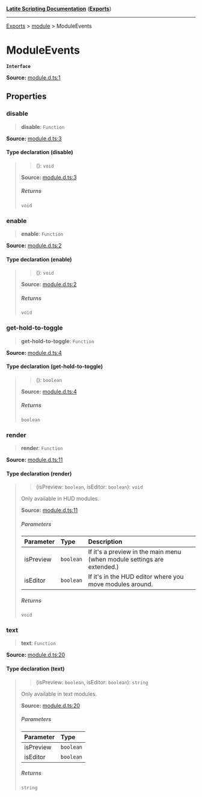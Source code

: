 [**Latite Scripting Documentation**](../../README.md) ([**Exports**](../../exports.md))

---

[Exports](../../exports.md) > [module](../index.md) > ModuleEvents

# ModuleEvents

**`Interface`**

**Source:** [module.d.ts:1](https://github.com/LatiteScripting/latitescripting.github.io/blob/eee19f3/definitions/module.d.ts#L1)

## Properties

### disable

> **disable**: `Function`

**Source:** [module.d.ts:3](https://github.com/LatiteScripting/latitescripting.github.io/blob/eee19f3/definitions/module.d.ts#L3)

#### Type declaration (disable)

> > (): `void`
>
> **Source:** [module.d.ts:3](https://github.com/LatiteScripting/latitescripting.github.io/blob/eee19f3/definitions/module.d.ts#L3)
>
> ##### Returns
>
> `void`

### enable

> **enable**: `Function`

**Source:** [module.d.ts:2](https://github.com/LatiteScripting/latitescripting.github.io/blob/eee19f3/definitions/module.d.ts#L2)

#### Type declaration (enable)

> > (): `void`
>
> **Source:** [module.d.ts:2](https://github.com/LatiteScripting/latitescripting.github.io/blob/eee19f3/definitions/module.d.ts#L2)
>
> ##### Returns
>
> `void`

### get-hold-to-toggle

> **get-hold-to-toggle**: `Function`

**Source:** [module.d.ts:4](https://github.com/LatiteScripting/latitescripting.github.io/blob/eee19f3/definitions/module.d.ts#L4)

#### Type declaration (get-hold-to-toggle)

> > (): `boolean`
>
> **Source:** [module.d.ts:4](https://github.com/LatiteScripting/latitescripting.github.io/blob/eee19f3/definitions/module.d.ts#L4)
>
> ##### Returns
>
> `boolean`

### render

> **render**: `Function`

**Source:** [module.d.ts:11](https://github.com/LatiteScripting/latitescripting.github.io/blob/eee19f3/definitions/module.d.ts#L11)

#### Type declaration (render)

> > (isPreview: `boolean`, isEditor: `boolean`): `void`
>
> Only available in HUD modules.
>
> **Source:** [module.d.ts:11](https://github.com/LatiteScripting/latitescripting.github.io/blob/eee19f3/definitions/module.d.ts#L11)
>
> ##### Parameters
>
> | Parameter | Type      | Description                                                             |
> | :-------- | :-------- | :---------------------------------------------------------------------- |
> | isPreview | `boolean` | If it's a preview in the main menu (when module settings are extended.) |
> | isEditor  | `boolean` | If it's in the HUD editor where you move modules around.                |
>
> ##### Returns
>
> `void`

### text

> **text**: `Function`

**Source:** [module.d.ts:20](https://github.com/LatiteScripting/latitescripting.github.io/blob/eee19f3/definitions/module.d.ts#L20)

#### Type declaration (text)

> > (isPreview: `boolean`, isEditor: `boolean`): `string`
>
> Only available in text modules.
>
> **Source:** [module.d.ts:20](https://github.com/LatiteScripting/latitescripting.github.io/blob/eee19f3/definitions/module.d.ts#L20)
>
> ##### Parameters
>
> | Parameter | Type      |
> | :-------- | :-------- |
> | isPreview | `boolean` |
> | isEditor  | `boolean` |
>
> ##### Returns
>
> `string`
